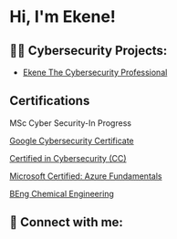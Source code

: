 <h1>Hi, I'm Ekene! </h1>

<h2>👨‍💻 Cybersecurity Projects:</h2>

  - [Ekene The Cybersecurity Professional](https://akobiekene.github.io/)

<h2> Certifications</h2>

MSc Cyber Security-In Progress

[Google Cybersecurity Certificate](https://www.credly.com/badges/611526d7-d671-4172-8fbb-da7d3a889268/public_url)

[Certified in Cybersecurity (CC)](https://www.credly.com/badges/ef8d4545-f8c8-46e3-b194-489e0c3fc3d0/public_url)

[Microsoft Certified: Azure Fundamentals](https://www.credly.com/badges/2cd537de-a96c-4750-b61c-cff3672a22f7/public_url)

[BEng Chemical Engineering](2004)



<h2> 🤳 Connect with me:</h2>



<!--
**joshmadakor1/joshmadakor1** is a ✨ _special_ ✨ repository because its `README.md` (this file) appears on your GitHub profile.

Here are some ideas to get you started:

- 🔭 I’m currently working on ...
- 🌱 I’m currently learning ...
- 👯 I’m looking to collaborate on ...
- 🤔 I’m looking for help with ...
- 💬 Ask me about ...
- 📫 How to reach me: ...
- 😄 Pronouns: ...
- ⚡ Fun fact: ...
-->
